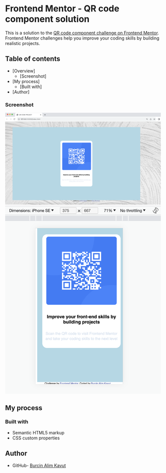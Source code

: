 # Frontend Mentor - QR code component solution

This is a solution to the [QR code component challenge on Frontend Mentor](https://www.frontendmentor.io/challenges/qr-code-component-iux_sIO_H). Frontend Mentor challenges help you improve your coding skills by building realistic projects. 

## Table of contents
- [Overview]
  - [Screenshot]
- [My process]
  - [Built with]
- [Author]


### Screenshot

![](./screenshots/desktop-design.png)
![](./screenshots/mobile-design.png)



## My process

### Built with

- Semantic HTML5 markup
- CSS custom properties


## Author

- GitHub- [Burcin Alim Kavut](https://github.com/burcinalim)


